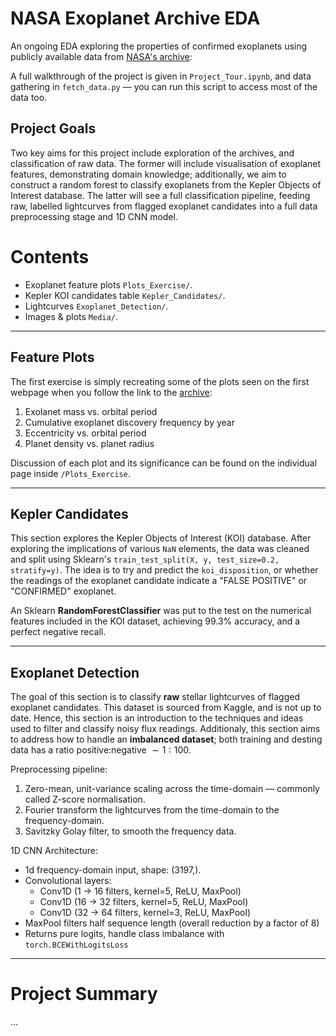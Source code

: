 # NASA Exoplanet Archive EDA

An ongoing EDA exploring the properties of confirmed exoplanets using publicly available data from [NASA's archive](https://exoplanetarchive.ipac.caltech.edu/):

A full walkthrough of the project is given in `Project_Tour.ipynb`, and data gathering in `fetch_data.py` &mdash; you can run this script to access most of the data too.

## Project Goals

Two key aims for this project include exploration of the archives, and classification of raw data. The former will include visualisation of exoplanet features, demonstrating domain knowledge; additionally, we aim to construct a random forest to classify exoplanets from the Kepler Objects of Interest database. The latter will see a full classification pipeline, feeding raw, labelled lightcurves from flagged exoplanet candidates into a full data preprocessing stage and 1D CNN model.

# Contents

- Exoplanet feature plots `Plots_Exercise/`.
- Kepler KOI candidates table `Kepler_Candidates/`.
- Lightcurves `Exoplanet_Detection/`.
- Images & plots `Media/`.

---

## Feature Plots

The first exercise is simply recreating some of the plots seen on the first webpage when you follow the link to the [archive](https://exoplanetarchive.ipac.caltech.edu/):
1. Exolanet mass vs. orbital period
2. Cumulative exoplanet discovery frequency by year
3. Eccentricity vs. orbital period
4. Planet density vs. planet radius

Discussion of each plot and its significance can be found on the individual page inside `/Plots_Exercise`.

---

## Kepler Candidates

This section explores the Kepler Objects of Interest (KOI) database. After exploring the implications of various `NaN` elements, the data was cleaned and split using Sklearn's `train_test_split(X, y, test_size=0.2, stratify=y)`. The idea is to try and predict the `koi_disposition`, or whether the readings of the exoplanet candidate indicate a "FALSE POSITIVE" or "CONFIRMED" exoplanet.

An Sklearn **RandomForestClassifier** was put to the test on the numerical features included in the KOI dataset, achieving 99.3\% accuracy, and a perfect negative recall.

---

## Exoplanet Detection

The goal of this section is to classify **raw** stellar lightcurves of flagged exoplanet candidates. This dataset is sourced from Kaggle, and is not up to date. Hence, this section is an introduction to the techniques and ideas used to filter and classify noisy flux readings. Additionaly, this section aims to address how to handle an **imbalanced dataset**; both training and desting data has a ratio positive:negative $\sim 1:100$.

Preprocessing pipeline:

1. Zero-mean, unit-variance scaling across the time-domain &mdash; commonly called Z-score normalisation.
2. Fourier transform the lightcurves from the time-domain to the frequency-domain.
3. Savitzky Golay filter, to smooth the frequency data.

1D CNN Architecture:

- 1d frequency-domain input, shape: (3197,).
- Convolutional layers:
    - Conv1D (1 &rightarrow; 16 filters, kernel=5, ReLU, MaxPool)
    - Conv1D (16 &rightarrow; 32 filters, kernel=5, ReLU, MaxPool)
    - Conv1D (32 &rightarrow; 64 filters, kernel=3, ReLU, MaxPool)
- MaxPool filters half sequence length (overall reduction by a factor of 8)
- Returns pure logits, handle class imbalance with `torch.BCEWithLogitsLoss`

---

# Project Summary

...
